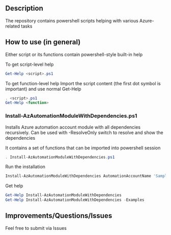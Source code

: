## Description
The repository contains powershell scripts helping with various Azure-related tasks

## How to use (in general)
Either script or its functions contain powershell-style built-in help

To get script-level help
```powershell
Get-Help <script>.ps1
```

To get function-level help
Import the script content (the first dot symbol is important) and use normal Get-Help
```powershell
. <script>.ps1
Get-Help <function>
```
### Install-AzAutomationModuleWithDependencies.ps1
Installs Azure automation account module with all dependencies recursively. Can be used with -ResolveOnly switch to resolve and show the dependencies

It contains a set of functions that can be imported into powershell session
```powershell
. Install-AzAutomationModuleWithDependencies.ps1
```
Run the installation
```powershell
Install-AzAutomationModuleWithDependencies AutomationAccountName 'SampleAutomation' -ResourceGroupName 'SampleRG' -ModuleName 'SampleModule'
```
Get help
```powershell
Get-Help Install-AzAutomationModuleWithDependencies
Get-Help Install-AzAutomationModuleWithDependencies -Examples
```

## Improvements/Questions/Issues
Feel free to submit via Issues
